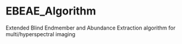 # EBEAE_Algorithm
Extended Blind Endmember and Abundance Extraction algorithm for multi/hyperspectral imaging
